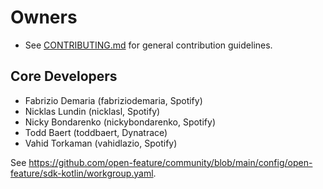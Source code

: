 # Owners

- See [CONTRIBUTING.md](CONTRIBUTING.md) for general contribution guidelines.

## Core Developers

- Fabrizio Demaria (fabriziodemaria, Spotify)
- Nicklas Lundin (nicklasl, Spotify)
- Nicky Bondarenko (nickybondarenko, Spotify)
- Todd Baert (toddbaert, Dynatrace)
- Vahid Torkaman (vahidlazio, Spotify)

See https://github.com/open-feature/community/blob/main/config/open-feature/sdk-kotlin/workgroup.yaml.